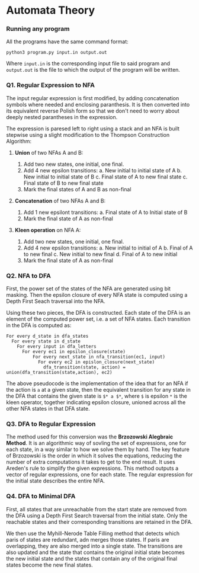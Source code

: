 # Automata Theory

### Running any program

All the programs have the same command format:
```
python3 program.py input.in output.out
```

Where `input.in` is the corresponding input file to said program and `output.out` is the file to which the output of the program will be written.

### Q1. Regular Expression to NFA

The input regular expression is first modified, by adding concatenation symbols where needed and enclosing paranthesis. It is then converted into its equivalent reverse Polish form so that we don't need to worry about deeply nested parantheses in the expression.

The expression is paresed left to right using a stack and an NFA is built stepwise using a slight modification to the Thompson Construction Algorithm:

1. **Union** of two NFAs A and B:
    1. Add two new states, one initial, one final.
    2. Add 4 new epsilon transitions:
        a. New initial to initial state of A
        b. New initial to initial state of B
        c. Final state of A to new final state
        c. Final state of B to new final state
    3. Mark the final states of A and B as non-final

2. **Concatenation** of two NFAs A and B:
    1. Add 1 new epsilont transitions:
        a. Final state of A to Initial state of B
    2. Mark the final state of A as non-final

3. **Kleen operation** on NFA A:
    1. Add two new states, one initial, one final.
    2. Add 4 new epsilon transitions:
        a. New initial to initial of A
        b. Final of A to new final
        c. New initial to new final
        d. Final of A to new initial
    3. Mark the final state of A as non-final

### Q2. NFA to DFA

First, the power set of the states of the NFA are generated using bit masking. Then the epsilon closure of every NFA state is computed using a Depth First Seach traversal into the NFA.

Using these two pieces, the DFA is constructed. Each state of the DFA is an element of the computed power set, i.e. a set of NFA states. Each transition in the DFA is computed as:

    For every d_state in dfa_states
      For every state in d_state
        For every input in dfa_letters
          For every ec1 in epsilon_closure(state)
              For every next_state in nfa_transition(ec1, input)
                For every ec2 in epislon_closure(next_state)
                  dfa_transition(state, action) = union(dfa_transition(state,action), ec2)

The above pseudocode is the implementation of the idea that for an NFA if the action is `a` at a given state, then the equivalent transition for any state in the DFA that contains the given state is `$* a $*`, where `$` is epsilon `*` is the kleen operator, together indicating epsilon closure, unioned across all the other NFA states in that DFA state.

### Q3. DFA to Regular Expression

The method used for this conversion was the **Brzozowski Alegbraic Method**. It is an algorithmic way of sovling the set of expressions, one for each state, in a way similar to how we solve them by hand. The key feature of Brzozowski is the order in which it solves the equations, reducing the number of extra computations it takes to get to the end result. It uses Areden's rule to simplify the given expressions. This method outputs a vector of regular expressions, one for each state. The regular expression for the initial state describes the entire NFA. 

### Q4. DFA to Minimal DFA

First, all states that are unreachable from the start state are removed from the DFA using a Depth First Search traversal from the initial state. Only the reachable states and their corresponding transitions are retained in the DFA.

We then use the Myhill-Nerode Table Filling method that detects which paris of states are redundant, adn merges those states. If paris are overlapping, they are also merged into a single state. The transitions are also updated and the state that contains the original initial state becomes the new initial state and the states that contain any of the original final states become the new final states.
